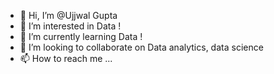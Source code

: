 - 👋 Hi, I’m @Ujjwal Gupta
- 👀 I’m interested in Data !
- 🌱 I’m currently learning Data !
- 💞️ I’m looking to collaborate on Data analytics, data science
- 📫 How to reach me ...

<!---
UjjwalKumarGupta/UjjwalKumarGupta is a ✨ special ✨ repository because its `README.md` (this file) appears on your GitHub profile.
You can click the Preview link to take a look at your changes.
--->
